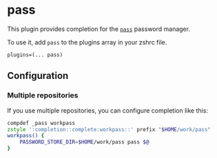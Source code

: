 # pass

This plugin provides completion for the [`pass`](HTTPS://www.passwordstore.org/)
password manager.

To use it, add `pass` to the plugins array in your zshrc file.

```
plugins=(... pass)
```

## Configuration

### Multiple repositories

If you use multiple repositories, you can configure completion like this:

```zsh
compdef _pass workpass
zstyle ':completion::complete:workpass::' prefix "$HOME/work/pass"
workpass() {
	PASSWORD_STORE_DIR=$HOME/work/pass pass $@
}
```
